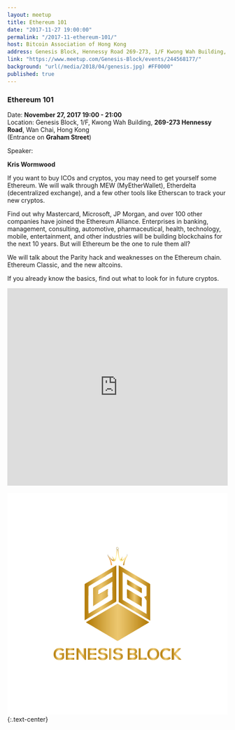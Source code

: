 ```yaml
---
layout: meetup
title: Ethereum 101
date: "2017-11-27 19:00:00"
permalink: "/2017-11-ethereum-101/"
host: Bitcoin Association of Hong Kong
address: Genesis Block, Hennessy Road 269-273, 1/F Kwong Wah Building, Wan Chai, Hong Kong
link: "https://www.meetup.com/Genesis-Block/events/244568177/"
background: "url(/media/2018/04/genesis.jpg) #FF0000"
published: true
---
```


### Ethereum 101

Date: **November 27, 2017 19:00 - 21:00**     
Location: Genesis Block, 1/F, Kwong Wah Building, **269-273 Hennessy Road**, Wan Chai, Hong Kong     
(Entrance on **Graham Street**)     

Speaker:

**Kris Wormwood**

If you want to buy ICOs and cryptos, you may need to get yourself some Ethereum. We will walk through MEW (MyEtherWallet), Etherdelta (decentralized exchange), and a few other tools like Etherscan to track your new cryptos.

Find out why Mastercard, Microsoft, JP Morgan, and over 100 other companies have joined the Ethereum Alliance. Enterprises in banking, management, consulting, automotive, pharmaceutical, health, technology, mobile, entertainment, and other industries will be building blockchains for the next 10 years. But will Ethereum be the one to rule them all?

We will talk about the Parity hack and weaknesses on the Ethereum chain. Ethereum Classic, and the new altcoins.

If you already know the basics, find out what to look for in future cryptos.

<iframe src="https://www.google.com/maps/embed?pb=!1m18!1m12!1m3!1d3691.9932653676724!2d114.1747875511664!3d22.278244949251395!2m3!1f0!2f0!3f0!3m2!1i1024!2i768!4f13.1!3m3!1m2!1s0x3404005a4bfcac6f%3A0x95cca13b19d1a45!2sGenesis+Block!5e0!3m2!1sen!2shk!4v1522848667292" width="100%" height="450" frameborder="0" style="border:0" allowfullscreen></iframe>

[![Genesis Block](/media/2018/04/gb_logo.png)](https://www.genesisblockhk.com/)
{:.text-center}
